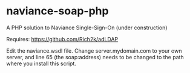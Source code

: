 # naviance-soap-php
A PHP solution to Naviance Single-Sign-On
(under construction)

Requires: https://github.com/Rich2k/adLDAP

Edit the naviance.wsdl file.  Change server.mydomain.com to your own server, and line 65 (the soap:address) needs to be changed to the path where you install this script.

